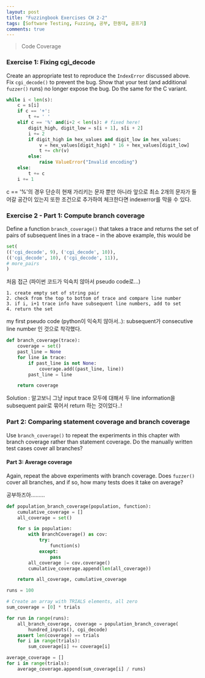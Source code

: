 ```yaml
---
layout: post
title: "Fuzzingbook Exercises CH 2-2"
tags: [Software Testing, Fuzzing, 공부, 한동대, 공프기]
comments: true
---
```


> Code Coverage  

### Exercise 1: Fixing cgi_decode  
Create an appropriate test to reproduce the `IndexError` discussed above.  Fix `cgi_decode()` to prevent the bug.  Show that your test (and additional `fuzzer()` runs) no longer expose the bug.  Do the same for the C variant.  

~~~python
while i < len(s):
    c = s[i]
    if c == '+':
        t += ' '
    elif c == '%' and(i+2 < len(s): # fixed here!
        digit_high, digit_low = s[i + 1], s[i + 2]
        i += 2
        if digit_high in hex_values and digit_low in hex_values:
            v = hex_values[digit_high] * 16 + hex_values[digit_low]
            t += chr(v)
        else:
            raise ValueError("Invalid encoding")
    else:
        t += c
    i += 1
~~~
c == '%'의 경우 단순히 현재 가리키는 문자 뿐만 아니라 앞으로 최소 2개의 문자가 들어갈 공간이 있는지 또한 조건으로 추가하여 체크한다면 indexerror를 막을 수 있다.  

### Exercise 2 - Part 1: Compute branch coverage  
Define a function `branch_coverage()` that takes a trace and returns the set of pairs of subsequent lines in a trace – in the above example, this would be  

~~~python
set(
(('cgi_decode', 9), ('cgi_decode', 10)),
(('cgi_decode', 10), ('cgi_decode', 11)),
# more_pairs
)
~~~

처음 접근 (파이썬 코드가 익숙치 않아서 pseudo code로...)  
~~~
1. create empty set of string pair  
2. check from the top to bottom of trace and compare line number  
3. if i, i+1 trace info have subsequent line numbers, add to set  
4. return the set  
~~~
my first pseudo code (python이 익숙치 않아서..): subsequent가 consecutive line number 인 것으로 착각했다.

~~~python
def branch_coverage(trace):
    coverage = set()
    past_line = None
    for line in trace:
        if past_line is not None:
            coverage.add((past_line, line))
        past_line = line

    return coverage
~~~
Solution : 알고보니 그냥 input trace 모두에 대해서 두 line information을 subsequent pair로 묶어서 return 하는 것이었다..!  

### Part 2: Comparing statement coverage and branch coverage  
Use `branch_coverage()` to repeat the experiments in this chapter with branch coverage rather than statement coverage.  Do the manually written test cases cover all branches?  

#### Part 3: Average coverage  
Again, repeat the above experiments with branch coverage.  Does `fuzzer()` cover all branches, and if so, how many tests does it take on average?  

공부하즈아.........

~~~python
def population_branch_coverage(population, function):
    cumulative_coverage = []
    all_coverage = set()

    for s in population:
        with BranchCoverage() as cov:
            try:
                function(s)
            except:
                pass
        all_coverage |= cov.coverage()
        cumulative_coverage.append(len(all_coverage))

    return all_coverage, cumulative_coverage
~~~

~~~python
runs = 100

# Create an array with TRIALS elements, all zero
sum_coverage = [0] * trials

for run in range(runs):
    all_branch_coverage, coverage = population_branch_coverage(
        hundred_inputs(), cgi_decode)
    assert len(coverage) == trials
    for i in range(trials):
        sum_coverage[i] += coverage[i]

average_coverage = []
for i in range(trials):
    average_coverage.append(sum_coverage[i] / runs)
~~~ 